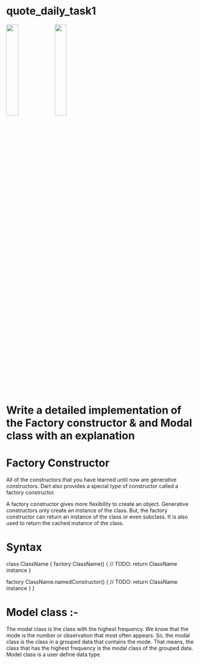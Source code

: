 # quote_daily_task1


<img src="https://github.com/Eku0425/quote_daily_task1/assets/149374328/eb14fdea-0730-4019-a73d-819bcccf8d69" height=25% width=25%>
<img src="https://github.com/Eku0425/quote_daily_task1/assets/149374328/5c2a745e-557d-495b-8dab-325dae3d0038" height=25% width=25%>





# Write a detailed implementation of the Factory constructor & and Modal class with an explanation 

# Factory Constructor

All of the constructors that you have learned until now are generative constructors. Dart also provides a special type of constructor called a factory constructor.

A factory constructor gives more flexibility to create an object. Generative constructors only create an instance of the class. But, the factory constructor can return an instance of the class or even subclass. It is also used to return the cached instance of the class.
# Syntax
class ClassName {
  factory ClassName() {
    // TODO: return ClassName instance
  }

  factory ClassName.namedConstructor() {
    // TODO: return ClassName instance
  }
}


# Model class :-
The modal class is the class with the highest frequency. We know that the mode is the number or observation that most often appears.
So, the modal class is the class in a grouped data that contains the mode.
That means, the class that has the highest frequency is the modal class of the grouped data.
Model class is a user define data type.

 
